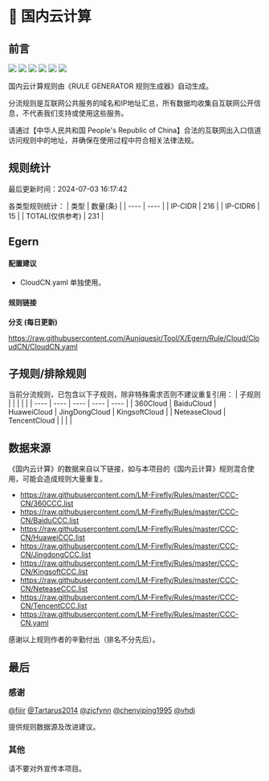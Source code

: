 # 🧸 国内云计算

## 前言

![](https://shields.io/badge/-移除重复规则-ff69b4) ![](https://shields.io/badge/-DOMAIN与DOMAIN--SUFFIX合并-green) ![](https://shields.io/badge/-DOMAIN--SUFFIX间合并-critical) ![](https://shields.io/badge/-DOMAIN与DOMAIN--KEYWORD合并-9cf) ![](https://shields.io/badge/-DOMAIN--SUFFIX与DOMAIN--KEYWORD合并-blue) ![](https://shields.io/badge/-IP--CIDR(6)合并-blueviolet) 

国内云计算规则由《RULE GENERATOR 规则生成器》自动生成。

分流规则是互联网公共服务的域名和IP地址汇总，所有数据均收集自互联网公开信息，不代表我们支持或使用这些服务。

请通过【中华人民共和国 People's Republic of China】合法的互联网出入口信道访问规则中的地址，并确保在使用过程中符合相关法律法规。

## 规则统计

最后更新时间：2024-07-03 16:17:42

各类型规则统计：
| 类型 | 数量(条)  | 
| ---- | ----  |
| IP-CIDR | 216  | 
| IP-CIDR6 | 15  | 
| TOTAL(仅供参考) | 231  | 


## Egern 

#### 配置建议
- CloudCN.yaml 单独使用。

#### 规则链接
**分支 (每日更新)**

https://raw.githubusercontent.com/Auniquesir/Tool/X/Egern/Rule/Cloud/CloudCN/CloudCN.yaml











## 子规则/排除规则

当前分流规则，已包含以下子规则，除非特殊需求否则不建议重复引用：
| 子规则  |  |  |  |  | 
| ---- | ---- | ---- | ---- | ----  |
| 360Cloud | BaiduCloud | HuaweiCloud | JingDongCloud | KingsoftCloud  | 
| NeteaseCloud | TencentCloud  |  |  |  | 


## 数据来源

《国内云计算》的数据来自以下链接，如与本项目的《国内云计算》规则混合使用，可能会造成规则大量重复。

- https://raw.githubusercontent.com/LM-Firefly/Rules/master/CCC-CN/360CCC.list
- https://raw.githubusercontent.com/LM-Firefly/Rules/master/CCC-CN/BaiduCCC.list
- https://raw.githubusercontent.com/LM-Firefly/Rules/master/CCC-CN/HuaweiCCC.list
- https://raw.githubusercontent.com/LM-Firefly/Rules/master/CCC-CN/JingdongCCC.list
- https://raw.githubusercontent.com/LM-Firefly/Rules/master/CCC-CN/KingsoftCCC.list
- https://raw.githubusercontent.com/LM-Firefly/Rules/master/CCC-CN/NeteaseCCC.list
- https://raw.githubusercontent.com/LM-Firefly/Rules/master/CCC-CN/TencentCCC.list
- https://raw.githubusercontent.com/LM-Firefly/Rules/master/CCC-CN.yaml


感谢以上规则作者的辛勤付出（排名不分先后）。

## 最后

### 感谢

[@fiiir](https://github.com/fiiir) [@Tartarus2014](https://github.com/Tartarus2014) [@zjcfynn](https://github.com/zjcfynn) [@chenyiping1995](https://github.com/chenyiping1995) [@vhdj](https://github.com/vhdj)

提供规则数据源及改进建议。

### 其他

请不要对外宣传本项目。